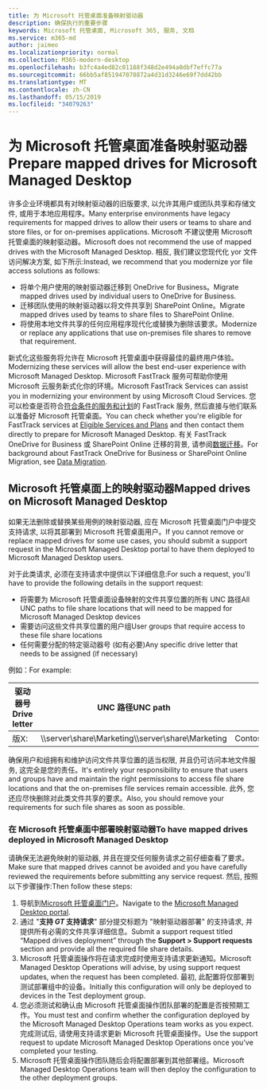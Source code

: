 ```yaml
---
title: 为 Microsoft 托管桌面准备映射驱动器
description: 确保执行的重要步骤
keywords: Microsoft 托管桌面, Microsoft 365, 服务, 文档
ms.service: m365-md
author: jaimeo
ms.localizationpriority: normal
ms.collection: M365-modern-desktop
ms.openlocfilehash: b3fc4a4ed82c01188f348d2e494a0dbf7effc77a
ms.sourcegitcommit: 66bb5af851947078872a4d31d3246e69f7dd42bb
ms.translationtype: MT
ms.contentlocale: zh-CN
ms.lasthandoff: 05/15/2019
ms.locfileid: "34079263"
---
```

#  <a name="prepare-mapped-drives-for-microsoft-managed-desktop"></a><span data-ttu-id="dea33-104">为 Microsoft 托管桌面准备映射驱动器</span><span class="sxs-lookup"><span data-stu-id="dea33-104">Prepare mapped drives for Microsoft Managed Desktop</span></span>

<span data-ttu-id="dea33-105">许多企业环境都具有对映射驱动器的旧版要求, 以允许其用户或团队共享和存储文件, 或用于本地应用程序。</span><span class="sxs-lookup"><span data-stu-id="dea33-105">Many enterprise environments have legacy requirements for mapped drives to allow their users or teams to share and store files, or for on-premises applications.</span></span> <span data-ttu-id="dea33-106">Microsoft 不建议使用 Microsoft 托管桌面的映射驱动器。</span><span class="sxs-lookup"><span data-stu-id="dea33-106">Microsoft does not recommend the use of mapped drives with the Microsoft Managed Desktop.</span></span> <span data-ttu-id="dea33-107">相反, 我们建议您现代化 yor 文件访问解决方案, 如下所示:</span><span class="sxs-lookup"><span data-stu-id="dea33-107">Instead, we recommend that you modernize yor file access solutions as follows:</span></span>
  
- <span data-ttu-id="dea33-108">将单个用户使用的映射驱动器迁移到 OneDrive for Business。</span><span class="sxs-lookup"><span data-stu-id="dea33-108">Migrate mapped drives used by individual users to OneDrive for Business.</span></span> 
- <span data-ttu-id="dea33-109">迁移团队使用的映射驱动器以将文件共享到 SharePoint Online。</span><span class="sxs-lookup"><span data-stu-id="dea33-109">Migrate mapped drives used by teams to share files to SharePoint Online.</span></span> 
- <span data-ttu-id="dea33-110">将使用本地文件共享的任何应用程序现代化或替换为删除该要求。</span><span class="sxs-lookup"><span data-stu-id="dea33-110">Modernize or replace any applications that use on-premises file shares to remove that requirement.</span></span>
  
<span data-ttu-id="dea33-111">新式化这些服务将允许在 Microsoft 托管桌面中获得最佳的最终用户体验。</span><span class="sxs-lookup"><span data-stu-id="dea33-111">Modernizing these services will allow the best end-user experience with Microsoft Managed Desktop.</span></span> <span data-ttu-id="dea33-112">Microsoft FastTrack 服务可帮助你使用 Microsoft 云服务新式化你的环境。</span><span class="sxs-lookup"><span data-stu-id="dea33-112">Microsoft FastTrack Services can assist you in modernizing your environment by using Microsoft Cloud Services.</span></span> <span data-ttu-id="dea33-113">您可以检查是否符合[符合条件的服务和计划](https://docs.microsoft.com/fasttrack/m365-eligible-services-and-plans)的 FastTrack 服务, 然后直接与他们联系以准备好 Microsoft 托管桌面。</span><span class="sxs-lookup"><span data-stu-id="dea33-113">You can check whether you're eligible for FastTrack services at [Eligible Services and Plans](https://docs.microsoft.com/fasttrack/m365-eligible-services-and-plans) and then contact them directly to prepare for Microsoft Managed Desktop.</span></span> <span data-ttu-id="dea33-114">有关 FastTrack OneDrive for Business 或 SharePoint Online 迁移的背景, 请参阅[数据迁移](https://docs.microsoft.com/fasttrack/o365-data-migration)。</span><span class="sxs-lookup"><span data-stu-id="dea33-114">For background about FastTrack OneDrive for Business or SharePoint Online Migration, see [Data Migration](https://docs.microsoft.com/fasttrack/o365-data-migration).</span></span>

## <a name="mapped-drives-on-microsoft-managed-desktop"></a><span data-ttu-id="dea33-115">Microsoft 托管桌面上的映射驱动器</span><span class="sxs-lookup"><span data-stu-id="dea33-115">Mapped drives on Microsoft Managed Desktop</span></span>
 
<span data-ttu-id="dea33-116">如果无法删除或替换某些用例的映射驱动器, 应在 Microsoft 托管桌面门户中提交支持请求, 以将其部署到 Microsoft 托管桌面用户。</span><span class="sxs-lookup"><span data-stu-id="dea33-116">If you cannot remove or replace mapped drives for some use cases, you should submit a support request in the Microsoft Managed Desktop portal to have them deployed to Microsoft Managed Desktop users.</span></span>
    
<span data-ttu-id="dea33-117">对于此类请求, 必须在支持请求中提供以下详细信息:</span><span class="sxs-lookup"><span data-stu-id="dea33-117">For such a request, you'll have to provide the following details in the support request:</span></span> 

- <span data-ttu-id="dea33-118">将需要为 Microsoft 托管桌面设备映射的文件共享位置的所有 UNC 路径</span><span class="sxs-lookup"><span data-stu-id="dea33-118">All UNC paths to file share locations that will need to be mapped for Microsoft Managed Desktop devices</span></span> 
- <span data-ttu-id="dea33-119">需要访问这些文件共享位置的用户组</span><span class="sxs-lookup"><span data-stu-id="dea33-119">User groups that require access to these file share locations</span></span> 
- <span data-ttu-id="dea33-120">任何需要分配的特定驱动器号 (如有必要)</span><span class="sxs-lookup"><span data-stu-id="dea33-120">Any specific drive letter that needs to be assigned (if necessary)</span></span>

<span data-ttu-id="dea33-121">例如：</span><span class="sxs-lookup"><span data-stu-id="dea33-121">For example:</span></span>

| <span data-ttu-id="dea33-122">驱动器号</span><span class="sxs-lookup"><span data-stu-id="dea33-122">Drive letter</span></span> | <span data-ttu-id="dea33-123">UNC 路径</span><span class="sxs-lookup"><span data-stu-id="dea33-123">UNC path</span></span> | <span data-ttu-id="dea33-124">用户组</span><span class="sxs-lookup"><span data-stu-id="dea33-124">User group</span></span> |
|--------------|----------|------------|
| <span data-ttu-id="dea33-125">版</span><span class="sxs-lookup"><span data-stu-id="dea33-125">X:</span></span>  | <span data-ttu-id="dea33-126">\\\server\share\Marketing</span><span class="sxs-lookup"><span data-stu-id="dea33-126">\\\server\share\Marketing</span></span> | <span data-ttu-id="dea33-127">ContosoMarketing</span><span class="sxs-lookup"><span data-stu-id="dea33-127">ContosoMarketing</span></span> |

<span data-ttu-id="dea33-128">确保用户和组拥有和维护访问文件共享位置的适当权限, 并且仍可访问本地文件服务, 这完全是您的责任。</span><span class="sxs-lookup"><span data-stu-id="dea33-128">It's entirely your responsibility to ensure that users and groups have and maintain the right permissions to access file share locations and that the on-premises file services remain accessible.</span></span> <span data-ttu-id="dea33-129">此外, 您还应尽快删除对此类文件共享的要求。</span><span class="sxs-lookup"><span data-stu-id="dea33-129">Also, you should remove your requirements for such file shares as soon as possible.</span></span>

### <a name="to-have-mapped-drives-deployed-in-microsoft-managed-desktop"></a><span data-ttu-id="dea33-130">在 Microsoft 托管桌面中部署映射驱动器</span><span class="sxs-lookup"><span data-stu-id="dea33-130">To have mapped drives deployed in Microsoft Managed Desktop</span></span>
 
<span data-ttu-id="dea33-131">请确保无法避免映射的驱动器, 并且在提交任何服务请求之前仔细查看了要求。</span><span class="sxs-lookup"><span data-stu-id="dea33-131">Make sure that mapped drives cannot be avoided and you have carefully reviewed the requirements before submitting any service request.</span></span> <span data-ttu-id="dea33-132">然后, 按照以下步骤操作:</span><span class="sxs-lookup"><span data-stu-id="dea33-132">Then follow these steps:</span></span>

1. <span data-ttu-id="dea33-133">导航到[Microsoft 托管桌面门户](https://aka.ms/mmdportal)。</span><span class="sxs-lookup"><span data-stu-id="dea33-133">Navigate to the [Microsoft Managed Desktop portal](https://aka.ms/mmdportal).</span></span>  
2. <span data-ttu-id="dea33-134">通过 "**支持 _GT_ 支持请求**" 部分提交标题为 "映射驱动器部署" 的支持请求, 并提供所有必需的文件共享详细信息。</span><span class="sxs-lookup"><span data-stu-id="dea33-134">Submit a support request titled “Mapped drives deployment” through the **Support > Support requests** section and provide all the required file share details.</span></span>  
3. <span data-ttu-id="dea33-135">Microsoft 托管桌面操作将在请求完成时使用支持请求更新通知。</span><span class="sxs-lookup"><span data-stu-id="dea33-135">Microsoft Managed Desktop Operations will advise, by using support request updates, when the request has been completed.</span></span> <span data-ttu-id="dea33-136">最初, 此配置将仅部署到测试部署组中的设备。</span><span class="sxs-lookup"><span data-stu-id="dea33-136">Initially this configuration will only be deployed to devices in the Test deployment group.</span></span>  
4. <span data-ttu-id="dea33-137">您必须测试和确认由 Microsoft 托管桌面操作团队部署的配置是否按预期工作。</span><span class="sxs-lookup"><span data-stu-id="dea33-137">You must test and confirm whether the configuration deployed by the Microsoft Managed Desktop Operations team works as you expect.</span></span> <span data-ttu-id="dea33-138">完成测试后, 请使用支持请求更新 Microsoft 托管桌面操作。</span><span class="sxs-lookup"><span data-stu-id="dea33-138">Use the support request to update Microsoft Managed Desktop Operations once you've completed your testing.</span></span>  
5. <span data-ttu-id="dea33-139">Microsoft 托管桌面操作团队随后会将配置部署到其他部署组。</span><span class="sxs-lookup"><span data-stu-id="dea33-139">Microsoft Managed Desktop Operations team will then deploy the configuration to the other deployment groups.</span></span> 